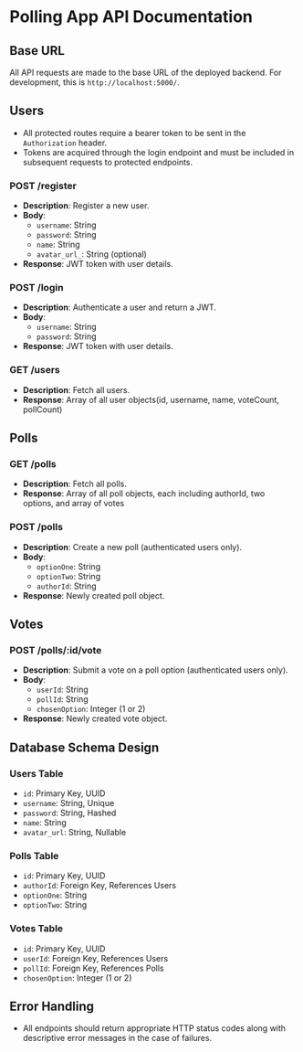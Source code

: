 # Polling App API Documentation

## Base URL

All API requests are made to the base URL of the deployed backend. For development, this is `http://localhost:5000/`.

## Users

- All protected routes require a bearer token to be sent in the `Authorization` header.
- Tokens are acquired through the login endpoint and must be included in subsequent requests to protected endpoints.

### POST /register

- **Description**: Register a new user.
- **Body**:
  - `username`: String
  - `password`: String
  - `name`: String
  - `avatar_url_`: String (optional)
- **Response**: JWT token with user details.

### POST /login

- **Description**: Authenticate a user and return a JWT.
- **Body**:
  - `username`: String
  - `password`: String
- **Response**: JWT token with user details.

### GET /users

- **Description**: Fetch all users.
- **Response**: Array of all user objects(id, username, name, voteCount, pollCount)

## Polls

### GET /polls

- **Description**: Fetch all polls.
- **Response**: Array of all poll objects, each including authorId, two options, and array of votes

### POST /polls

- **Description**: Create a new poll (authenticated users only).
- **Body**:
  - `optionOne`: String
  - `optionTwo`: String
  - `authorId`: String 
- **Response**: Newly created poll object.

## Votes

### POST /polls/:id/vote

- **Description**: Submit a vote on a poll option (authenticated users only).
- **Body**:
  - `userId`: String
  - `pollId`: String
  - `chosenOption`: Integer (1 or 2)
- **Response**: Newly created vote object.

## Database Schema Design

### Users Table

- `id`: Primary Key, UUID
- `username`: String, Unique
- `password`: String, Hashed
- `name`: String
- `avatar_url`: String, Nullable

### Polls Table

- `id`: Primary Key, UUID
- `authorId`: Foreign Key, References Users
- `optionOne`: String
- `optionTwo`: String

### Votes Table

- `id`: Primary Key, UUID
- `userId`: Foreign Key, References Users
- `pollId`: Foreign Key, References Polls
- `chosenOption`: Integer (1 or 2)

## Error Handling

- All endpoints should return appropriate HTTP status codes along with descriptive error messages in the case of failures.
